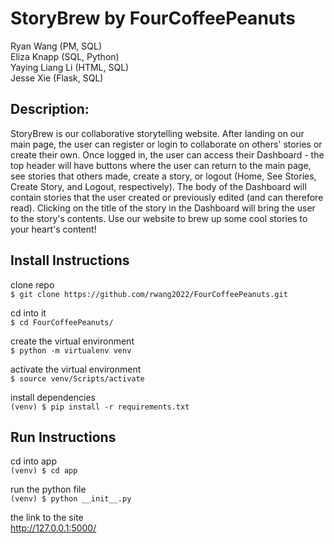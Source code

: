 # StoryBrew by FourCoffeePeanuts

Ryan Wang (PM, SQL) <br />
Eliza Knapp (SQL, Python) <br />
Yaying Liang Li (HTML, SQL) <br />
Jesse Xie (Flask, SQL) <br />

## Description:
StoryBrew is our collaborative storytelling website. After landing on our main page, the user can register or login to collaborate on others' stories or create their own. Once logged in, the user can access their Dashboard - the top header will have buttons where the user can return to the main page, see stories that others made, create a story, or logout (Home, See Stories, Create Story, and Logout, respectively). The body of the Dashboard will contain stories that the user created or previously edited (and can therefore read). Clicking on the title of the story in the Dashboard will bring the user to the story's contents. Use our website to brew up some cool stories to your heart's content!

## Install Instructions
clone repo <br>
`$ git clone https://github.com/rwang2022/FourCoffeePeanuts.git`

cd into it<br>
`$ cd FourCoffeePeanuts/`

create the virtual environment<br>
`$ python -m virtualenv venv`

activate the virtual environment<br>
`$ source venv/Scripts/activate`

install dependencies<br>
`(venv) $ pip install -r requirements.txt`


## Run Instructions
cd into app <br>
`(venv) $ cd app`

run the python file<br>
`(venv) $ python __init__.py`

the link to the site<br>
http://127.0.0.1:5000/
